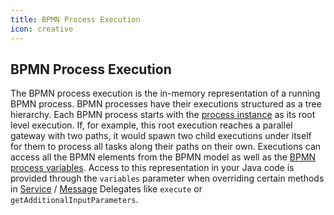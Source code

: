```yaml
---
title: BPMN Process Execution
icon: creative
---
```


## BPMN Process Execution

The BPMN process execution is the in-memory representation of a running BPMN process. BPMN processes have their executions structured as a tree hierarchy. Each BPMN process starts with the [process instance](https://docs.camunda.org/manual/7.21/user-guide/process-engine/process-engine-concepts/#process-instances) as its root level execution. If, for example, this root execution reaches a parallel gateway with two paths, it would spawn two child executions under itself for them to process all tasks along their paths on their own. Executions can access all the BPMN elements from the BPMN model as well as the [BPMN process variables](bpmn-process-variables.md). Access to this representation in your Java code is provided through the `variables` parameter when overriding certain methods in [Service](service-delegates.md) / [Message](message-delegates.md) Delegates like `execute` or `getAdditionalInputParameters`.
